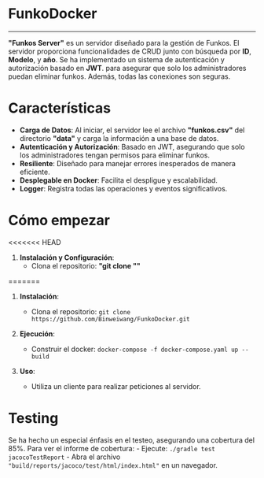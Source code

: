 # FunkoDocker
***
**"Funkos Server"** es un servidor diseñado para la gestión de Funkos. El servidor proporciona funcionalidades de CRUD junto con búsqueda por **ID**, **Modelo**, y **año**.
Se ha implementado un sistema de autenticación y autorización basado en **JWT**. para asegurar que solo los administradores puedan eliminar funkos. Además, todas las conexiones son seguras.

# Características
- **Carga de Datos**: Al iniciar, el servidor lee el archivo **"funkos.csv"** del directorio **"data"** y carga la información a una base de datos.
- **Autenticación y Autorización**: Basado en JWT, asegurando que solo los administradores tengan permisos para eliminar funkos.
- **Resiliente**: Diseñado para manejar errores inesperados de manera eficiente.
- **Desplegable en Docker**: Facilita el despligue y escalabilidad.
- **Logger**: Registra todas las operaciones y eventos significativos.

# Cómo empezar
<<<<<<< HEAD
1. **Instalación y Configuración**:
   - Clona el repositorio: **"git clone ""**

=======
1. **Instalación**:
    - Clona el repositorio: ```git clone https://github.com/Binweiwang/FunkoDocker.git```

2. **Ejecución**:
    - Construir el docker: ```docker-compose -f docker-compose.yaml up --build```

3. **Uso**:
    - Utiliza un cliente para realizar peticiones al servidor.

# Testing
Se ha hecho un especial énfasis en el testeo, asegurando una cobertura del 85%. Para ver el informe de cobertura:
    - Ejecute: ```./gradle test jacocoTestReport```
    - Abra el archivo ```"build/reports/jacoco/test/html/index.html"``` en un navegador.

